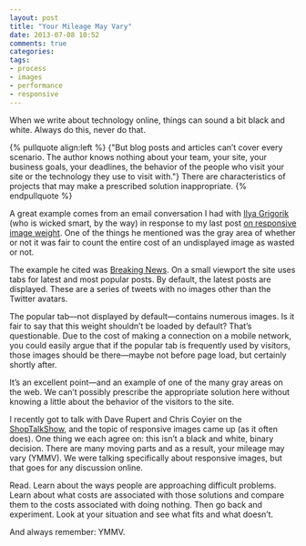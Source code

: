 ```yaml
---
layout: post
title: "Your Mileage May Vary"
date: 2013-07-08 10:52
comments: true
categories: 
tags: 
- process
- images
- performance
- responsive
---
```


When we write about technology online, things can sound a bit black and white. Always do this, never do that. 

{% pullquote align:left %}
{"But blog posts and articles can’t cover every scenario. The author knows nothing about your team, your site, your business goals, your deadlines, the behavior of the people who visit your site or the technology they use to visit with."} There are characteristics of projects that may make a prescribed solution inappropriate.
{% endpullquote %}

A great example comes from an email conversation I had with [Ilya Grigorik](http://www.igvita.com/) (who is wicked smart, by the way) in response to my last post [on responsive image weight](http://timkadlec.com/2013/06/why-we-need-responsive-images/). One of the things he mentioned was the gray area of whether or not it was fair to count the entire cost of an undisplayed image as wasted or not.

The example he cited was [Breaking News](http://www.breakingnews.com/popular). On a small viewport the site uses tabs for latest and most popular posts. By default, the latest posts are displayed. These are a series of tweets with no images other than the Twitter avatars. 

The popular tab—not displayed by default—contains numerous images. Is it fair to say that this weight shouldn’t be loaded by default? That’s questionable. Due to the cost of making a connection on a mobile network, you could easily argue that if the popular tab is frequently used by visitors, those images should be there—maybe not before page load, but certainly shortly after.

It’s an excellent point—and an example of one of the many gray areas on the web. We can’t possibly prescribe the appropriate solution here without knowing a little about the behavior of the visitors to the site.

I recently got to talk with Dave Rupert and Chris Coyier on the [ShopTalkShow](http://shoptalkshow.com/episodes/075-with-tim-kadlec/), and the topic of responsive images came up (as it often does). One thing we each agree on: this isn’t a black and white, binary decision. There are many moving parts and as a result, your mileage may vary (YMMV).  We were talking specifically about responsive images, but that goes for any discussion online.

Read. Learn about the ways people are approaching difficult problems. Learn about what costs are associated with those solutions and compare them to the costs associated with doing nothing. Then go back and experiment. Look at your situation and see what fits and what doesn’t.  

And always remember: YMMV.
